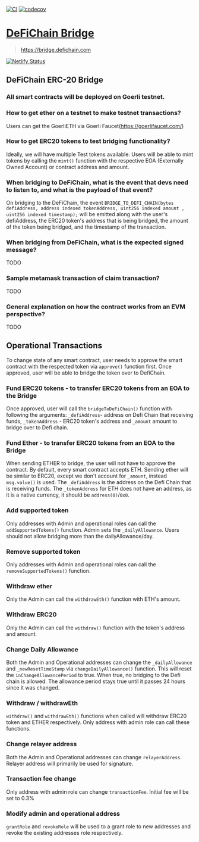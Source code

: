 [![CI](https://github.com/WavesHQ/bridge/actions/workflows/ci.yml/badge.svg)](https://github.com/WavesHQ/bridge/actions/workflows/ci.yml)
[![codecov](https://codecov.io/gh/WavesHQ/bridge/branch/main/graph/badge.svg?token=OXLL8IBZQV)](https://codecov.io/gh/WavesHQ/bridge)

# [DeFiChain Bridge](https://bridge.defichain.com)

> https://bridge.defichain.com

[![Netlify Status](https://api.netlify.com/api/v1/badges/4eaec04e-1416-4c65-843e-d7413fb81d2c/deploy-status)](https://app.netlify.com/sites/defichain-erc20-bridge/deploys)

## DeFiChain ERC-20 Bridge

### All smart contracts will be deployed on Goerli testnet.

### How to get ether on a testnet to make testnet transactions?

Users can get the GoerliETH via Goerli Faucet(https://goerlifaucet.com/)

### How to get ERC20 tokens to test bridging functionality?

Ideally, we will have multiple Test tokens available. Users will be able to mint tokens by calling the `mint()` function with the respective EOA (Externally Owned Account) or contract address and amount.

### When bridging to DeFiChain, what is the event that devs need to listen to, and what is the payload of that event?

On bridging to the DeFiChain, the event `BRIDGE_TO_DEFI_CHAIN(bytes defiAddress, address indexed tokenAddress, uint256 indexed amount , uint256 indexed timestamp);` will be emitted along with the user's defiAddress, the ERC20 token's address that is being bridged, the amount of the token being bridged, and the timestamp of the transaction.

### When bridging from DeFiChain, what is the expected signed message?

TODO

### Sample metamask transaction of claim transaction?

TODO

### General explanation on how the contract works from an EVM perspective?

TODO

## Operational Transactions

To change state of any smart contract, user needs to approve the smart contract with the respected token via `approve()` function first. Once approved, user will be able to bridge the token over to DefiChain.

### Fund ERC20 tokens - to transfer ERC20 tokens from an EOA to the Bridge

Once approved, user will call the `bridgeToDeFiChain()` function with following the arguments: `_defiAddress`- address on Defi Chain that receiving funds, `_tokenAddress` - ERC20 token's address and `_amount` amount to bridge over to Defi chain.

### Fund Ether - to transfer ERC20 tokens from an EOA to the Bridge

When sending ETHER to bridge, the user will not have to approve the contract. By default, every smart contract accepts ETH. Sending ether will be similar to ERC20, except we don't account for `_amount`, instead `msg.value()` is used. The `_defiAddress` is the address on the Defi Chain that is receiving funds. The `_tokenAddress` for ETH does not have an address, as it is a native currency, it should be `address(0)`/`0x0`.

### Add supported token

Only addresses with Admin and operational roles can call the `addSupportedTokens()` function. Admin sets the `_dailyAllowance`.
Users should not allow bridging more than the dailyAllowance/day.

### Remove supported token

Only addresses with Admin and operational roles can call the `removeSupportedTokens()` function.

### Withdraw ether

Only the Admin can call the `withdrawEth()` function with ETH's amount.

### Withdraw ERC20

Only the Admin can call the `withdraw()` function with the token's address and amount.

### Change Daily Allowance

Both the Admin and Operational addresses can change the `_dailyAllowance` and `_newResetTimeStamp` via `changeDailyAllowance()` function. This will reset the `inChangeAllowancePeriod` to true. When true, no bridging to the Defi chain is allowed. The allowance period stays true until it passes 24 hours since it was changed.

### Withdraw / withdrawEth

`withdraw()` and `withdrawEth()` functions when called will withdraw ERC20 token and ETHER respectively. Only address with admin role can call these functions.

### Change relayer address

Both the Admin and Operational addresses can change `relayerAddress`.
Relayer address will primarily be used for signature.

### Transaction fee change

Only address with admin role can change `transactionFee`. Initial fee will be set to 0.3%

### Modify admin and operational address

`grantRole` and `revokeRole` will be used to a grant role to new addresses and revoke the existing addresses role respectively.
